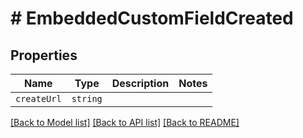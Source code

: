 # # EmbeddedCustomFieldCreated



## Properties

Name | Type | Description | Notes
------------ | ------------- | ------------- | -------------
| `createUrl` | ```string``` |   |  |

[[Back to Model list]](../README.md#models) [[Back to API list]](../README.md#api-endpoints) [[Back to README]](../README.md)

